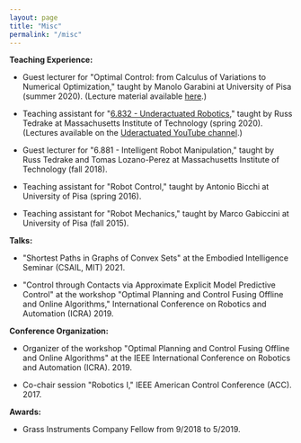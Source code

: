 ```yaml
---
layout: page
title: "Misc"
permalink: "/misc"
---
```


**Teaching Experience:**

- Guest lecturer for "Optimal Control: from Calculus of Variations to Numerical Optimization," taught by Manolo Garabini at University of Pisa (summer 2020). (Lecture material available [here](https://github.com/TobiaMarcucci/optimal_control_pisa).)

- Teaching assistant for "[6.832 - Underactuated  Robotics](http://underactuated.csail.mit.edu)," taught by Russ Tedrake at Massachusetts Institute of Technology (spring 2020).
(Lectures available on the [Uderactuated YouTube channel](https://www.youtube.com/channel/UChfUOAhz7ynELF-s_1LPpWg/playlists).)

- Guest lecturer for "6.881 - Intelligent Robot Manipulation," taught by Russ Tedrake and Tomas Lozano-Perez at Massachusetts Institute of Technology (fall 2018).

- Teaching assistant for "Robot Control," taught by Antonio Bicchi at University of Pisa (spring 2016).

- Teaching assistant for "Robot Mechanics," taught by Marco Gabiccini at University of Pisa (fall 2015).

**Talks:**

- "Shortest Paths in Graphs of Convex Sets" at the Embodied Intelligence Seminar (CSAIL, MIT) 2021.

- "Control through Contacts via Approximate Explicit Model Predictive Control" at the workshop "Optimal Planning and Control Fusing Offline and Online Algorithms," International Conference on Robotics and Automation (ICRA) 2019.

**Conference Organization:**

- Organizer of the workshop "Optimal Planning and Control Fusing Offline and Online Algorithms" at the IEEE International Conference on Robotics and Automation (ICRA). 2019.

- Co-chair session "Robotics I," IEEE American Control Conference (ACC). 2017. 

**Awards:**

- Grass Instruments Company Fellow from 9/2018 to 5/2019.
